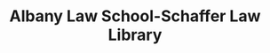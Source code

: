 ---
layout: repo
title: "Albany Law School-Schaffer Law Library"
id: 18399
permalink: repos/18399/
---